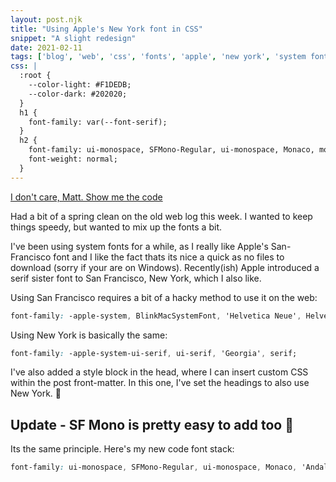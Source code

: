 ```yaml
---
layout: post.njk
title: "Using Apple's New York font in CSS"
snippet: "A slight redesign"
date: 2021-02-11
tags: ['blog', 'web', 'css', 'fonts', 'apple', 'new york', 'system fonts']
css: |
  :root {
    --color-light: #F1DEDB;
    --color-dark: #202020;
  }
  h1 {
    font-family: var(--font-serif);
  }
  h2 {
    font-family: ui-monospace, SFMono-Regular, ui-monospace, Monaco, monospace;
    font-weight: normal;
  }
---
```


[I don't care, Matt. Show me the code](#code)

Had a bit of a spring clean on the old web log this week. I wanted to keep things speedy, but wanted to mix up the fonts a bit. 

I've been using system fonts for a while, as I really like Apple's San-Francisco font and I like the fact thats its nice a quick as no files to download (sorry if your are on Windows). Recently(ish) Apple introduced a serif sister font to San Francisco, New York, which I also like.

Using San Francisco requires a bit of a hacky method to use it on the web:

```css
font-family: -apple-system, BlinkMacSystemFont, 'Helvetica Neue', Helvetica, Arial, sans-serif;
```

<a id="code">Using New York is basically the same:</a>

```css
font-family: -apple-system-ui-serif, ui-serif, 'Georgia', serif;
```

I've also added a style block in the head, where I can insert custom CSS within the post front-matter. In this one, I've set the headings to also use New York. 🤝

## Update - SF Mono is pretty easy to add too 🤖

Its the same principle. Here's my new code font stack:

```css
font-family: ui-monospace, SFMono-Regular, ui-monospace, Monaco, 'Andale Mono', 'Ubuntu Mono', monospace;
```
